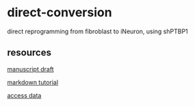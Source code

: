 # direct-conversion
direct reprogramming from fibroblast to iNeuron, using shPTBP1

## resources 

[manuscript draft](https://docs.google.com/document/d/1l4pwT3x1fijsgsGIXOH8NUQPtDORrtGNQYo2YgqYKiE/edit?usp=sharing) 

[markdown tutorial](https://www.markdowntutorial.com/) 

[access data](https://drive.google.com/drive/folders/11PFSiti3EtbPt2UwwIpIlMXDQNfXhRNq)




